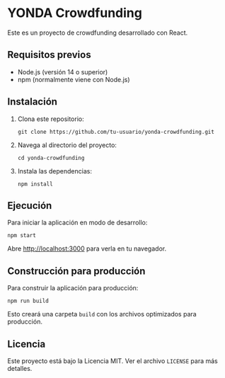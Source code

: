 # YONDA Crowdfunding

Este es un proyecto de crowdfunding desarrollado con React.

## Requisitos previos

- Node.js (versión 14 o superior)
- npm (normalmente viene con Node.js)

## Instalación

1. Clona este repositorio:
   ```
   git clone https://github.com/tu-usuario/yonda-crowdfunding.git
   ```

2. Navega al directorio del proyecto:
   ```
   cd yonda-crowdfunding
   ```

3. Instala las dependencias:
   ```
   npm install
   ```

## Ejecución

Para iniciar la aplicación en modo de desarrollo:

```
npm start
```

Abre [http://localhost:3000](http://localhost:3000) para verla en tu navegador.

## Construcción para producción

Para construir la aplicación para producción:

```
npm run build
```

Esto creará una carpeta `build` con los archivos optimizados para producción.



## Licencia

Este proyecto está bajo la Licencia MIT. Ver el archivo `LICENSE` para más detalles.
